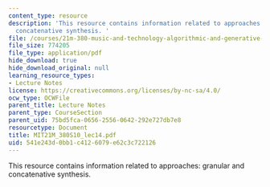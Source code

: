 ```yaml
---
content_type: resource
description: 'This resource contains information related to approaches: granular and
  concatenative synthesis. '
file: /courses/21m-380-music-and-technology-algorithmic-and-generative-music-spring-2010/541e243d0bb1c4126079e62c3c722126_MIT21M_380S10_lec14.pdf
file_size: 774205
file_type: application/pdf
hide_download: true
hide_download_original: null
learning_resource_types:
- Lecture Notes
license: https://creativecommons.org/licenses/by-nc-sa/4.0/
ocw_type: OCWFile
parent_title: Lecture Notes
parent_type: CourseSection
parent_uid: 75bd5fca-0656-2556-0642-292e727db7e8
resourcetype: Document
title: MIT21M_380S10_lec14.pdf
uid: 541e243d-0bb1-c412-6079-e62c3c722126
---
```

This resource contains information related to approaches: granular and concatenative synthesis. 